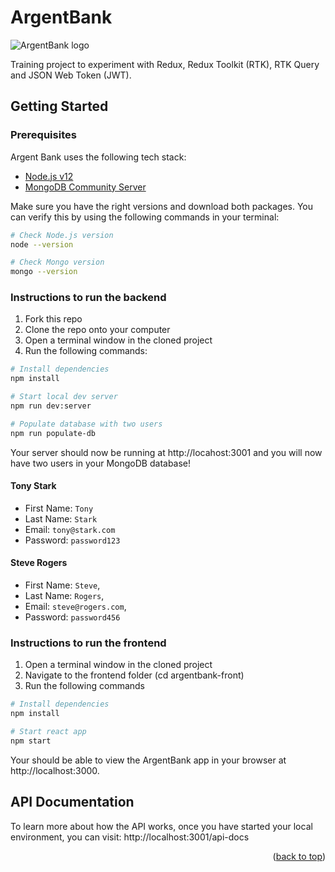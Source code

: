 <a name="readme-top"></a>
# ArgentBank

![ArgentBank logo](designs/img/argentBankLogo.png)

Training project to experiment with Redux, Redux Toolkit (RTK), RTK Query and JSON Web Token (JWT).

## Getting Started

### Prerequisites

Argent Bank uses the following tech stack:

- [Node.js v12](https://nodejs.org/en/)
- [MongoDB Community Server](https://www.mongodb.com/try/download/community)

Make sure you have the right versions and download both packages. You can verify this by using the following commands in your terminal:

```bash
# Check Node.js version
node --version

# Check Mongo version
mongo --version
```

### Instructions to run the backend

1. Fork this repo
1. Clone the repo onto your computer
1. Open a terminal window in the cloned project
1. Run the following commands:

```bash
# Install dependencies
npm install

# Start local dev server
npm run dev:server

# Populate database with two users
npm run populate-db
```

Your server should now be running at http://locahost:3001 and you will now have two users in your MongoDB database!


#### Tony Stark

- First Name: `Tony`
- Last Name: `Stark`
- Email: `tony@stark.com`
- Password: `password123`

#### Steve Rogers

- First Name: `Steve`,
- Last Name: `Rogers`,
- Email: `steve@rogers.com`,
- Password: `password456`



### Instructions to run the frontend

1. Open a terminal window in the cloned project
1. Navigate to the frontend folder (cd argentbank-front)
1. Run the following commands

```bash
# Install dependencies
npm install

# Start react app
npm start
```

Your should be able to view the ArgentBank app in your browser at http://localhost:3000.


## API Documentation

To learn more about how the API works, once you have started your local environment, you can visit: http://localhost:3001/api-docs


<p align="right">(<a href="#readme-top">back to top</a>)</p>